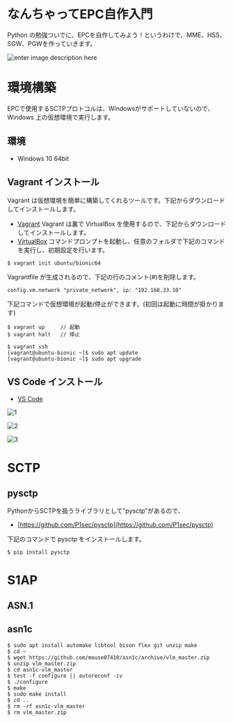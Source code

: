 # なんちゃってEPC自作入門
Python の勉強ついでに、EPCを自作してみよう！というわけで、MME、HSS、SGW、PGWを作っていきます。

![enter image description here](https://user-images.githubusercontent.com/1900544/84593371-e17ae600-ae86-11ea-872d-4aaf0fe4bfa1.png)


# 環境構築
EPCで使用するSCTPプロトコルは、Windowsがサポートしていないので、Windows 上の仮想環境で実行します。

## 環境

- Windows 10 64bit

## Vagrant インストール
Vagrant は仮想環境を簡単に構築してくれるツールです。下記からダウンロードしてインストールします。
- [Vagrant](https://www.vagrantup.com/)
Vagrant は裏で VirtualBox を使用するので、下記からダウンロードしてインストールします。
- [VirtualBox](https://www.virtualbox.org/)
コマンドプロンプトを起動し、任意のフォルダで下記のコマンドを実行し、初期設定を行います。
```
$ vagrant init ubuntu/bionic64
```
Vagrantfile が生成されるので、下記の行のコメント(#)を削除します。
```
config.vm.network "private_network", ip: "192.168.33.10"
```
下記コマンドで仮想環境が起動/停止ができます。(初回は起動に時間が掛かります)
```
$ vagrant up     // 起動
$ vagrant halt   // 停止
```

```
$ vagrant ssh
[vagrant@ubuntu-bionic ~]$ sudo apt update
[vagrant@ubuntu-bionic ~]$ sudo apt upgrade
```

## VS Code インストール

- [VS Code](https://azure.microsoft.com/ja-jp/products/visual-studio-code/)

![1](https://user-images.githubusercontent.com/1900544/85050069-80c61300-b1d0-11ea-8c3f-64c74cb5ebc2.PNG)

![2](https://user-images.githubusercontent.com/1900544/85050144-a4895900-b1d0-11ea-8b6f-1ac06c448a2f.PNG)

![3](https://user-images.githubusercontent.com/1900544/85050359-ee723f00-b1d0-11ea-851a-63f75ca29b49.PNG)



# SCTP

## pysctp
PythonからSCTPを扱うライブラリとして"pysctp"があるので、

- [https://github.com/P1sec/pysctp](https://github.com/P1sec/pysctp)

下記のコマンドで pysctp をインストールします。
```
$ pip install pysctp
```



# S1AP

## ASN.1

## asn1c

```
$ sudo apt install automake libtool bison flex git unzip make
$ cd ~
$ wget https://github.com/mouse07410/asn1c/archive/vlm_master.zip
$ unzip vlm_master.zip
$ cd asn1c-vlm_master
$ test -f configure || autoreconf -iv
$ ./configure
$ make
$ sudo make install
$ cd ..
$ rm -rf asn1c-vlm_master
$ rm vlm_master.zip
```

<!--stackedit_data:
eyJoaXN0b3J5IjpbLTE1MzQ2MjI1MjgsNzYwNTk2ODkwLC02MD
AwNzAyMjMsNjc0MjI2MjEzLC00MDgwNzk0OTUsLTE4MTY2MDUz
OTAsMTg3NTY2OTI4NCwtMTk1MTI4MTU1MCwxMTg2ODIwNzE0LC
05NDQ2NTY5NDMsNTk5Njg2NzYsLTE4NTc4ODQ5MCwtMTUxMDY0
ODk3MiwtOTM3MzE5NTk4LDE0NTE4MzYwNDgsNDk0NTcxMjIxLC
0xMDg3NjA2ODU3LC0xMDc0ODAxOTk4LC05MTM5ODMyNjEsLTUw
MjMzMDQ3N119
-->